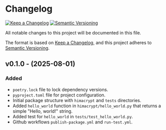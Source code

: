 # Changelog

[![Keep a Changelog](https://img.shields.io/badge/Keep%20a-Changelog-blue.svg)](https://keepachangelog.com/en/1.1.0/)
[![Semantic Versioning](https://img.shields.io/badge/Semantic-Versioning-brightgreen.svg)](https://semver.org/spec/v2.0.0.html)

All notable changes to this project will be documented in this file.

The format is based on [Keep a Changelog](https://keepachangelog.com/en/1.1.0/),
and this project adheres to [Semantic Versioning](https://semver.org/spec/v2.0.0.html).


## v0.1.0 - (2025-08-01)

### Added

- `poetry.lock` file to lock dependency versions.
- `pyproject.toml` file for project configuration.
- Initial package structure with `himacrypt` and `tests` directories.
- Added `hello_world` function in `himacrypt/hello_world.py` that returns a simple "Hello, world!" string.
- Added test for `hello_world` in `tests/test_hello_world.py`.
- Github workflows `publish-package.yml` and `run-test.yml`.